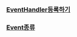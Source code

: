 ### [EventHandler등록하기](https://yunaaa0620.tistory.com/41)
### [Event종류](https://yunaaa0620.tistory.com/42)
